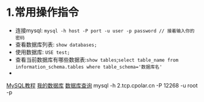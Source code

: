 # 1.常用操作指令
* 连接mysql: ```mysql -h host -P port -u user -p password // 接着输入你的密码```
* 查看数据库列表: ```show databases;```
* 使用数据库: ```USE test;```
* 查看当前数据库有哪些数据表:```show tables```;```select table_name from information_schema.tables where table_schema='数据库名'```
* 
[MySQL教程](https://github.com/jaywcjlove/mysql-tutorial/tree/master)
[我的数据库](2.tcp.cpolar.cn:12268)
[数据库查询](https://www.cnblogs.com/skaarl/p/13951169.html)
 mysql -h 2.tcp.cpolar.cn -P 12268 -u root -p 